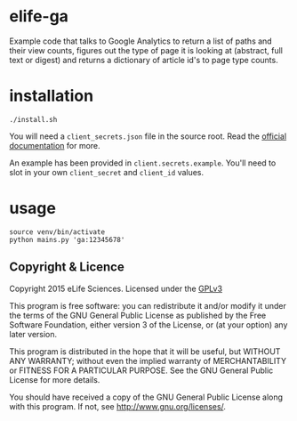 # elife-ga

Example code that talks to Google Analytics to return a list of paths and their 
view counts, figures out the type of page it is looking at (abstract, full text 
or digest) and returns a dictionary of article id's to page type counts.

# installation

    ./install.sh

You will need a `client_secrets.json` file in the source root. Read the 
[official documentation](https://developers.google.com/api-client-library/python/guide/aaa_client_secrets) 
for more. 

An example has been provided in `client.secrets.example`. You'll need to slot in
your own `client_secret` and `client_id` values.
    
# usage

    source venv/bin/activate
    python mains.py 'ga:12345678'

## Copyright & Licence

Copyright 2015 eLife Sciences. Licensed under the [GPLv3](LICENCE.txt)

This program is free software: you can redistribute it and/or modify
it under the terms of the GNU General Public License as published by
the Free Software Foundation, either version 3 of the License, or
(at your option) any later version.

This program is distributed in the hope that it will be useful,
but WITHOUT ANY WARRANTY; without even the implied warranty of
MERCHANTABILITY or FITNESS FOR A PARTICULAR PURPOSE.  See the
GNU General Public License for more details.

You should have received a copy of the GNU General Public License
along with this program.  If not, see <http://www.gnu.org/licenses/>.


